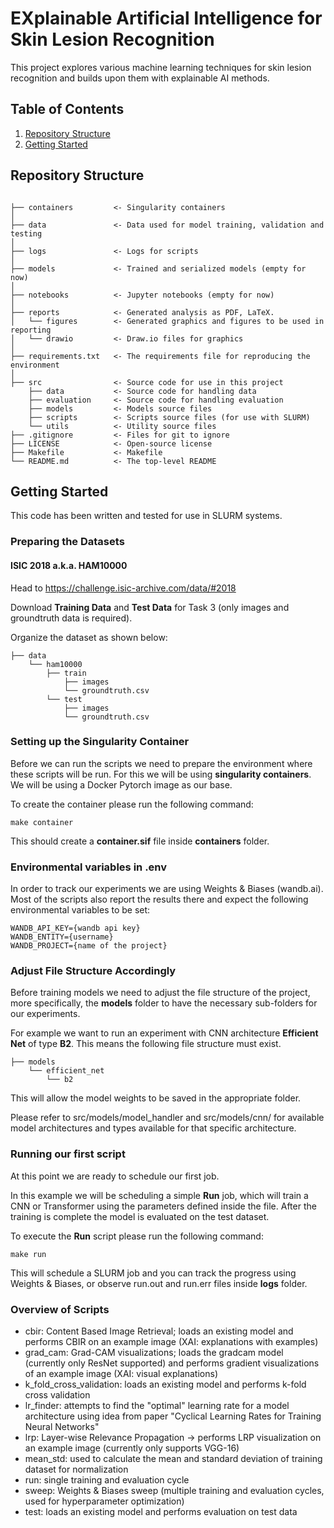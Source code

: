 # EXplainable Artificial Intelligence for Skin Lesion Recognition

This project explores various machine learning techniques for skin lesion recognition and builds upon them with explainable AI methods.

## Table of Contents

1. [Repository Structure](#repository-structure)
2. [Getting Started](#getting-started)

## Repository Structure

```

├── containers         <- Singularity containers
│
├── data               <- Data used for model training, validation and testing
│
├── logs               <- Logs for scripts
│
├── models             <- Trained and serialized models (empty for now)
│
├── notebooks          <- Jupyter notebooks (empty for now)
│
├── reports            <- Generated analysis as PDF, LaTeX.
│   └── figures        <- Generated graphics and figures to be used in reporting
│   └── drawio         <- Draw.io files for graphics
│
├── requirements.txt   <- The requirements file for reproducing the environment
│
├── src                <- Source code for use in this project
    ├── data           <- Source code for handling data
    ├── evaluation     <- Source code for handling evaluation
    ├── models         <- Models source files
    ├── scripts        <- Scripts source files (for use with SLURM)
    └── utils          <- Utility source files
├── .gitignore         <- Files for git to ignore
├── LICENSE            <- Open-source license
├── Makefile           <- Makefile
└── README.md          <- The top-level README
```

## Getting Started
This code has been written and tested for use in SLURM systems.

### Preparing the Datasets

#### ISIC 2018 a.k.a. HAM10000
Head to https://challenge.isic-archive.com/data/#2018

Download **Training Data** and **Test Data** for Task 3 (only images and groundtruth data is required).

Organize the dataset as shown below:
```
├── data
    └── ham10000
        ├── train
            ├── images
            └── groundtruth.csv
        └── test
            ├── images
            └── groundtruth.csv
```

### Setting up the Singularity Container
Before we can run the scripts we need to prepare the environment where these scripts will be run. For this we will be using **singularity containers**. We will be using a Docker Pytorch image as our base.

To create the container please run the following command:
```
make container
```

This should create a **container.sif** file inside **containers** folder.

### Environmental variables in .env
In order to track our experiments we are using Weights & Biases (wandb.ai). Most of the scripts also report the results there and expect the following environmental variables to be set:
```
WANDB_API_KEY={wandb api key}
WANDB_ENTITY={username}
WANDB_PROJECT={name of the project}
```

### Adjust File Structure Accordingly
Before training models we need to adjust the file structure of the project, more specifically, the **models** folder to have the necessary sub-folders for our experiments.

For example we want to run an experiment with CNN architecture **Efficient Net** of type **B2**. This means the following file structure must exist.
```
├── models
    └── efficient_net
        └── b2
```
This will allow the model weights to be saved in the appropriate folder.

Please refer to src/models/model_handler and src/models/cnn/ for available model architectures and types available for that specific architecture.

### Running our first script
At this point we are ready to schedule our first job.

In this example we will be scheduling a simple **Run** job, which will train a CNN or Transformer using the parameters defined inside the file. After the training is complete the model is evaluated on the test dataset.

To execute the **Run** script please run the following command:
```
make run
```

This will schedule a SLURM job and you can track the progress using Weights & Biases, or observe run.out and run.err files inside **logs** folder.

### Overview of Scripts
- cbir: Content Based Image Retrieval; loads an existing model and performs CBIR on an example image (XAI: explanations with examples)
- grad_cam: Grad-CAM visualizations; loads the gradcam model (currently only ResNet supported) and performs gradient visualizations of an example image (XAI: visual explanations)
- k_fold_cross_validation: loads an existing model and performs k-fold cross validation
- lr_finder: attempts to find the "optimal" learning rate for a model architecture using idea from paper "Cyclical Learning Rates for Training Neural Networks"
- lrp: Layer-wise Relevance Propagation -> performs LRP visualization on an example image (currently only supports VGG-16)
- mean_std: used to calculate the mean and standard deviation of training dataset for normalization
- run: single training and evaluation cycle
- sweep: Weights & Biases sweep (multiple training and evaluation cycles, used for hyperparameter optimization)
- test: loads an existing model and performs evaluation on test data